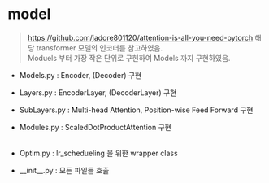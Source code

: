 # model

> https://github.com/jadore801120/attention-is-all-you-need-pytorch   해당 transformer 모델의 인코더를 참고하였음.<br/>
> Moduels 부터 가장 작은 단위로 구현하여 Models 까지 구현하였음.

- Models.py :       Encoder, (Decoder) 구현<br/>
- Layers.py :       EncoderLayer, (DecoderLayer) 구현<br/>
- SubLayers.py :    Multi-head Attention, Position-wise Feed Forward 구현<br/>
- Modules.py :      ScaledDotProductAttention 구현<br/><br/>

- Optim.py :        lr_schedueling 을 위한 wrapper class<br/>
- \_\_init\_\_.py :     모든 파일들 호출